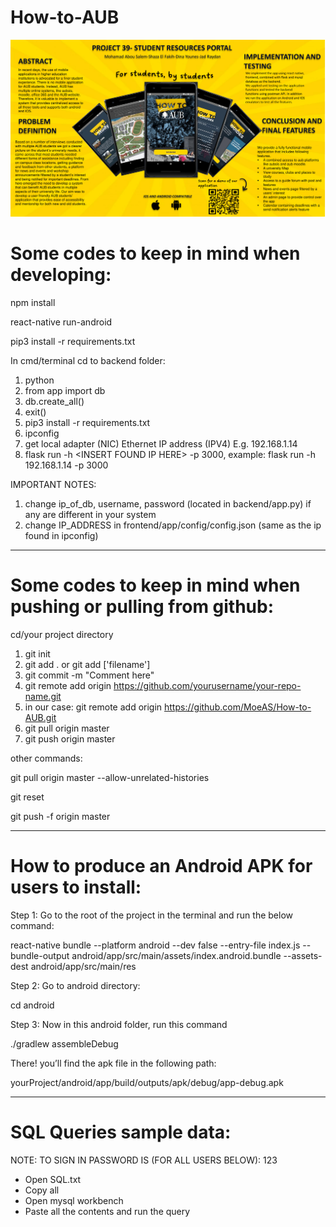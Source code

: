 # How-to-AUB


![alt text](https://github.com/MoeAS/FYP-How-to-AUB/blob/master/poster-fyp.png?raw=true)



# Some codes to keep in mind when developing:

npm install

react-native run-android

pip3 install -r requirements.txt

In cmd/terminal cd to backend folder:

 1) python
 2) from app import db
 3) db.create_all()
 4) exit()
 5) pip3 install -r requirements.txt
 6) ipconfig
 7) get local adapter (NIC) Ethernet IP address (IPV4) E.g. 192.168.1.14
 8) flask run -h &lt;INSERT FOUND IP HERE&gt; -p 3000, example: flask run -h 192.168.1.14 -p 3000
 
 
 IMPORTANT NOTES:
 
  1) change ip_of_db, username, password (located in backend/app.py) if any are different in your system
  2) change IP_ADDRESS in frontend/app/config/config.json (same as the ip found in ipconfig)


------------------------------------------------------------------------------------

# Some codes to keep in mind when pushing or pulling from github:

 cd/your project directory

 1) git init
 2) git add . or git add ['filename']
 3) git commit -m "Comment here"
 4) git remote add origin https://github.com/yourusername/your-repo-name.git
 5) in our case: git remote add origin https://github.com/MoeAS/How-to-AUB.git
 6) git pull origin master
 7) git push origin master

other commands:

git pull origin master --allow-unrelated-histories

git reset

git push -f origin master

------------------------------------------------------------------------------------

# How to produce an Android APK for users to install:

Step 1: Go to the root of the project in the terminal and run the below command:

react-native bundle --platform android --dev false --entry-file index.js --bundle-output android/app/src/main/assets/index.android.bundle --assets-dest android/app/src/main/res

Step 2: Go to android directory:

cd android

Step 3: Now in this android folder, run this command

./gradlew assembleDebug

There! you’ll find the apk file in the following path:

yourProject/android/app/build/outputs/apk/debug/app-debug.apk

------------------------------------------------------------------------------------

# SQL Queries sample data:

NOTE: TO SIGN IN PASSWORD IS (FOR ALL USERS BELOW): 123

- Open SQL.txt
- Copy all
- Open mysql workbench
- Paste all the contents and run the query
